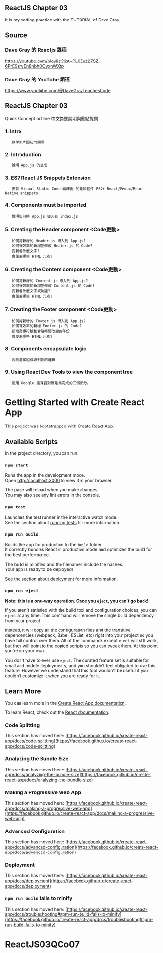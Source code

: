 ## ReactJS Chapter 03
It is my coding practice with the TUTORIAL of Dave Gray. 

## Source
### Dave Gray 的 Reactjs 課程
https://youtube.com/playlist?list=PL0Zuz27SZ-6PrE9srvEn8nbhOOyxnWXfp
### Dave Gray 的 YouTube 頻道
https://www.youtube.com/@DaveGrayTeachesCode

## ReactJS Chapter 03
   Quick Concept outline
   中文摘要說明與重點提問

### 1. Intro 
       教學影片固定的開頭

### 2. Introduction
       說明 App.js 的組成

### 3. ES7 React JS Snippets Extension
       安裝 Visual Studio Code 編譯器 的延伸套件 ES7+ React/Redux/React-Native snippets

### 4. Components must be imported
       說明如何將 App.js 導入到 index.js

### 5. Creating the Header component <Code更動>
       如何將新增的 Header.js 導入到 App.js?
       如何有效率的新增並修改 Header.js 的 Code?
       要新增什麼文字?
       會使用哪些 HTML 元素?
       
### 6. Creating the Content component <Code更動>
       如何將新增的 Content.js 導入到 App.js?
       如何有效率的新增並修改 Content.js 的 Code?
       要新增什麼文字或功能?
       會使用哪些 HTML 元素?

### 7. Creating the Footer component <Code更動>
       如何將新增的 Footer.js 導入到 App.js?
       如何有效率的新增 Footer.js 的 Code?
       新增商標符號和會隨時間改變的年份
       會使用哪些 HTML 元素?
       
### 8. Components encapsulate logic
       說明檔案組成與封裝的邏輯
       
### 9. Using React Dev Tools to view the component tree
       使用 Google 瀏覽器對照剛剛完成的三個部分。



# Getting Started with Create React App

This project was bootstrapped with [Create React App](https://github.com/facebook/create-react-app).

## Available Scripts

In the project directory, you can run:

### `npm start`

Runs the app in the development mode.\
Open [http://localhost:3000](http://localhost:3000) to view it in your browser.

The page will reload when you make changes.\
You may also see any lint errors in the console.

### `npm test`

Launches the test runner in the interactive watch mode.\
See the section about [running tests](https://facebook.github.io/create-react-app/docs/running-tests) for more information.

### `npm run build`

Builds the app for production to the `build` folder.\
It correctly bundles React in production mode and optimizes the build for the best performance.

The build is minified and the filenames include the hashes.\
Your app is ready to be deployed!

See the section about [deployment](https://facebook.github.io/create-react-app/docs/deployment) for more information.

### `npm run eject`

**Note: this is a one-way operation. Once you `eject`, you can't go back!**

If you aren't satisfied with the build tool and configuration choices, you can `eject` at any time. This command will remove the single build dependency from your project.

Instead, it will copy all the configuration files and the transitive dependencies (webpack, Babel, ESLint, etc) right into your project so you have full control over them. All of the commands except `eject` will still work, but they will point to the copied scripts so you can tweak them. At this point you're on your own.

You don't have to ever use `eject`. The curated feature set is suitable for small and middle deployments, and you shouldn't feel obligated to use this feature. However we understand that this tool wouldn't be useful if you couldn't customize it when you are ready for it.

## Learn More

You can learn more in the [Create React App documentation](https://facebook.github.io/create-react-app/docs/getting-started).

To learn React, check out the [React documentation](https://reactjs.org/).

### Code Splitting

This section has moved here: [https://facebook.github.io/create-react-app/docs/code-splitting](https://facebook.github.io/create-react-app/docs/code-splitting)

### Analyzing the Bundle Size

This section has moved here: [https://facebook.github.io/create-react-app/docs/analyzing-the-bundle-size](https://facebook.github.io/create-react-app/docs/analyzing-the-bundle-size)

### Making a Progressive Web App

This section has moved here: [https://facebook.github.io/create-react-app/docs/making-a-progressive-web-app](https://facebook.github.io/create-react-app/docs/making-a-progressive-web-app)

### Advanced Configuration

This section has moved here: [https://facebook.github.io/create-react-app/docs/advanced-configuration](https://facebook.github.io/create-react-app/docs/advanced-configuration)

### Deployment

This section has moved here: [https://facebook.github.io/create-react-app/docs/deployment](https://facebook.github.io/create-react-app/docs/deployment)

### `npm run build` fails to minify

This section has moved here: [https://facebook.github.io/create-react-app/docs/troubleshooting#npm-run-build-fails-to-minify](https://facebook.github.io/create-react-app/docs/troubleshooting#npm-run-build-fails-to-minify)
# ReactJS03QCo07
